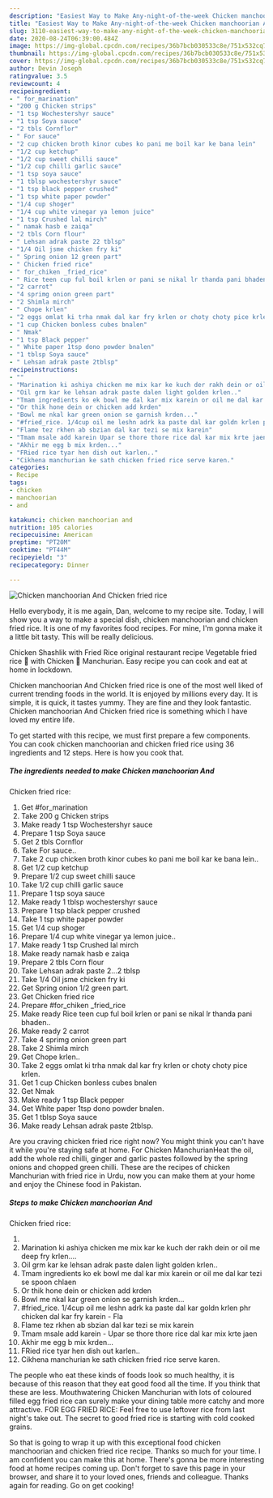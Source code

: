 ```yaml
---
description: "Easiest Way to Make Any-night-of-the-week Chicken manchoorian And  Chicken fried rice"
title: "Easiest Way to Make Any-night-of-the-week Chicken manchoorian And  Chicken fried rice"
slug: 3110-easiest-way-to-make-any-night-of-the-week-chicken-manchoorian-and-chicken-fried-rice
date: 2020-08-24T06:39:00.484Z
image: https://img-global.cpcdn.com/recipes/36b7bcb030533c8e/751x532cq70/chicken-manchoorian-and-chicken-fried-rice-recipe-main-photo.jpg
thumbnail: https://img-global.cpcdn.com/recipes/36b7bcb030533c8e/751x532cq70/chicken-manchoorian-and-chicken-fried-rice-recipe-main-photo.jpg
cover: https://img-global.cpcdn.com/recipes/36b7bcb030533c8e/751x532cq70/chicken-manchoorian-and-chicken-fried-rice-recipe-main-photo.jpg
author: Devin Joseph
ratingvalue: 3.5
reviewcount: 4
recipeingredient:
- " for_marination"
- "200 g Chicken strips"
- "1 tsp Wochestershyr sauce"
- "1 tsp Soya sauce"
- "2 tbls Cornflor"
- " For sauce"
- "2 cup chicken broth kinor cubes ko pani me boil kar ke bana lein"
- "1/2 cup ketchup"
- "1/2 cup sweet chilli sauce"
- "1/2 cup chilli garlic sauce"
- "1 tsp soya sauce"
- "1 tblsp wochestershyr sauce"
- "1 tsp black pepper crushed"
- "1 tsp white paper powder"
- "1/4 cup shoger"
- "1/4 cup white vinegar ya lemon juice"
- "1 tsp Crushed lal mirch"
- " namak hasb e zaiqa"
- "2 tbls Corn flour"
- " Lehsan adrak paste 22 tblsp"
- "1/4 Oil jsme chicken fry ki"
- " Spring onion 12 green part"
- " Chicken fried rice"
- " for_chiken _fried_rice"
- " Rice teen cup ful boil krlen or pani se nikal lr thanda pani bhaden"
- "2 carrot"
- "4 sprimg onion green part"
- "2 Shimla mirch"
- " Chope krlen"
- "2 eggs omlat ki trha nmak dal kar fry krlen or choty choty pice krlen"
- "1 cup Chicken bonless cubes bnalen"
- " Nmak"
- "1 tsp Black pepper"
- " White paper 1tsp dono powder bnalen"
- "1 tblsp Soya sauce"
- " Lehsan adrak paste 2tblsp"
recipeinstructions:
- ""
- "Marination ki ashiya chicken me mix kar ke kuch der rakh dein or oil me deep fry krlen...."
- "Oil grm kar ke lehsan adrak paste dalen light golden krlen.."
- "Tmam ingredients ko ek bowl me dal kar mix karein or oil me dal kar tezi se spoon chlaen"
- "Or thik hone dein or chicken add krden"
- "Bowl me nkal kar green onion se garnish krden..."
- "#fried_rice. 1/4cup oil me leshn adrk ka paste dal kar goldn krlen phr chicken dal kar fry karein Fla"
- "Flame tez rkhen ab sbzian dal kar tezi se mix karein"
- "Tmam msale add karein Upar se thore thore rice dal kar mix krte jaen"
- "Akhir me egg b mix krden..."
- "FRied rice tyar hen dish out karlen.."
- "Cikhena manchurian ke sath chicken fried rice serve karen."
categories:
- Recipe
tags:
- chicken
- manchoorian
- and

katakunci: chicken manchoorian and 
nutrition: 105 calories
recipecuisine: American
preptime: "PT20M"
cooktime: "PT44M"
recipeyield: "3"
recipecategory: Dinner

---
```



![Chicken manchoorian And 
Chicken fried rice](https://img-global.cpcdn.com/recipes/36b7bcb030533c8e/751x532cq70/chicken-manchoorian-and-chicken-fried-rice-recipe-main-photo.jpg)

Hello everybody, it is me again, Dan, welcome to my recipe site. Today, I will show you a way to make a special dish, chicken manchoorian and 
chicken fried rice. It is one of my favorites food recipes. For mine, I'm gonna make it a little bit tasty. This will be really delicious.

Chicken Shashlik with Fried Rice original restaurant recipe Vegetable fried rice 🍚 with Chicken 🐓 Manchurian. Easy recipe you can cook and eat at home in lockdown.

Chicken manchoorian And 
Chicken fried rice is one of the most well liked of current trending foods in the world. It is enjoyed by millions every day. It is simple, it is quick, it tastes yummy. They are fine and they look fantastic. Chicken manchoorian And 
Chicken fried rice is something which I have loved my entire life.


To get started with this recipe, we must first prepare a few components. You can cook chicken manchoorian and 
chicken fried rice using 36 ingredients and 12 steps. Here is how you cook that.

<!--inarticleads1-->

##### The ingredients needed to make Chicken manchoorian And 
Chicken fried rice:

1. Get  #for_marination
1. Take 200 g Chicken strips
1. Make ready 1 tsp Wochestershyr sauce
1. Prepare 1 tsp Soya sauce
1. Get 2 tbls Cornflor
1. Take  For sauce..
1. Take 2 cup chicken broth kinor cubes ko pani me boil kar ke bana lein..
1. Get 1/2 cup ketchup
1. Prepare 1/2 cup sweet chilli sauce
1. Take 1/2 cup chilli garlic sauce
1. Prepare 1 tsp soya sauce
1. Make ready 1 tblsp wochestershyr sauce
1. Prepare 1 tsp black pepper crushed
1. Take 1 tsp white paper powder
1. Get 1/4 cup shoger
1. Prepare 1/4 cup white vinegar ya lemon juice..
1. Make ready 1 tsp Crushed lal mirch
1. Make ready  namak hasb e zaiqa
1. Prepare 2 tbls Corn flour
1. Take  Lehsan adrak paste 2...2 tblsp
1. Take 1/4 Oil jsme chicken fry ki
1. Get  Spring onion 1/2 green part.
1. Get  Chicken fried rice
1. Prepare  #for_chiken _fried_rice
1. Make ready  Rice teen cup ful boil krlen or pani se nikal lr thanda pani bhaden..
1. Make ready 2 carrot
1. Take 4 sprimg onion green part
1. Take 2 Shimla mirch
1. Get  Chope krlen..
1. Take 2 eggs omlat ki trha nmak dal kar fry krlen or choty choty pice krlen.
1. Get 1 cup Chicken bonless cubes bnalen
1. Get  Nmak
1. Make ready 1 tsp Black pepper
1. Get  White paper 1tsp dono powder bnalen.
1. Get 1 tblsp Soya sauce
1. Make ready  Lehsan adrak paste 2tblsp.


Are you craving chicken fried rice right now? You might think you can&#39;t have it while you&#39;re staying safe at home. For Chicken ManchurianHeat the oil, add the whole red chilli, ginger and garlic pastes followed by the spring onions and chopped green chilli. These are the recipes of chicken Manchurian with fried rice in Urdu, now you can make them at your home and enjoy the Chinese food in Pakistan. 

<!--inarticleads2-->

##### Steps to make Chicken manchoorian And 
Chicken fried rice:

1. 
1. Marination ki ashiya chicken me mix kar ke kuch der rakh dein or oil me deep fry krlen....
1. Oil grm kar ke lehsan adrak paste dalen light golden krlen..
1. Tmam ingredients ko ek bowl me dal kar mix karein or oil me dal kar tezi se spoon chlaen
1. Or thik hone dein or chicken add krden
1. Bowl me nkal kar green onion se garnish krden...
1. #fried_rice. 1/4cup oil me leshn adrk ka paste dal kar goldn krlen phr chicken dal kar fry karein - Fla
1. Flame tez rkhen ab sbzian dal kar tezi se mix karein
1. Tmam msale add karein - Upar se thore thore rice dal kar mix krte jaen
1. Akhir me egg b mix krden...
1. FRied rice tyar hen dish out karlen..
1. Cikhena manchurian ke sath chicken fried rice serve karen.


The people who eat these kinds of foods look so much healthy, it is because of this reason that they eat good food all the time. If you think that these are less. Mouthwatering Chicken Manchurian with lots of coloured filled egg fried rice can surely make your dining table more catchy and more attractive. FOR EGG FRIED RICE: Feel free to use leftover rice from last night&#39;s take out. The secret to good fried rice is starting with cold cooked grains. 

So that is going to wrap it up with this exceptional food chicken manchoorian and 
chicken fried rice recipe. Thanks so much for your time. I am confident you can make this at home. There's gonna be more interesting food at home recipes coming up. Don't forget to save this page in your browser, and share it to your loved ones, friends and colleague. Thanks again for reading. Go on get cooking!
